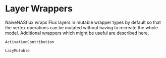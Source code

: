 # Layer Wrappers

NaiveNASflux wraps Flux layers in mutable wrapper types by default so that the vertex operations can be mutated without having to recreate the whole model. Additional wrappers which might be useful are described here.

```@docs
ActivationContribution
```
```@docs
LazyMutable
```
